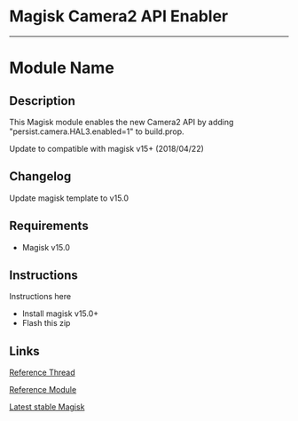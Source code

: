# Magisk Camera2 API Enabler

---
# **Module Name**
## Description
This Magisk module enables the new Camera2 API by adding "persist.camera.HAL3.enabled=1" to build.prop.

Update to compatible with magisk v15+ (2018/04/22)
## Changelog
Update magisk template to v15.0
## Requirements
- Magisk v15.0
## Instructions
Instructions here
- Install magisk v15.0+
- Flash this zip

## Links
[Reference Thread](https://forum.xda-developers.com/redmi-note-3/how-to/guide-how-to-enable-camera2-api-t3419579)

[Reference Module](https://github.com/zanglang/magisk-Camera2-API)

[Latest stable Magisk](http://www.tiny.cc/latestmagisk)
